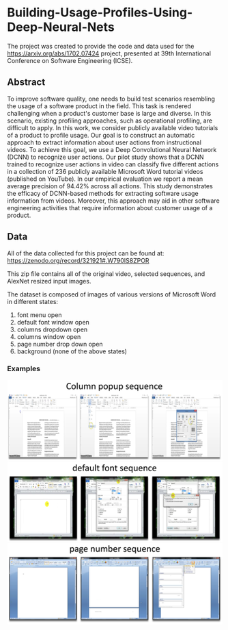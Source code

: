 # Building-Usage-Profiles-Using-Deep-Neural-Nets

 The project was created to provide the code and data used for the https://arxiv.org/abs/1702.07424 project, presented at 39th International Conference on Software Engineering (ICSE).

 ## Abstract

 To improve software quality, one needs to build test scenarios resembling the usage of a software product in the field. This task is rendered challenging when a product's customer base is large and diverse. In this scenario, existing profiling approaches, such as operational profiling, are difficult to apply. In this work, we consider publicly available video tutorials of a product to profile usage. Our goal is to construct an automatic approach to extract information about user actions from instructional videos. To achieve this goal, we use a Deep Convolutional Neural Network (DCNN) to recognize user actions. Our pilot study shows that a DCNN trained to recognize user actions in video can classify five different actions in a collection of 236 publicly available Microsoft Word tutorial videos (published on YouTube). In our empirical evaluation we report a mean average precision of 94.42% across all actions. This study demonstrates the efficacy of DCNN-based methods for extracting software usage information from videos. Moreover, this approach may aid in other software engineering activities that require information about customer usage of a product.
 
 ## Data
 
 All of the data collected for this project can be found at:
 https://zenodo.org/record/321921#.W790IS8ZPOR
 
 This zip file contains all of the original video, selected sequences, and AlexNet resized input images.
 
 The dataset is composed of images of various versions of Microsoft Word in different states:
 1. font menu open
 1. default font window open
 1. columns dropdown open
 1. columns window open
 1. page number drop down open
 1. background (none of the above states)
 
  ### Examples
  
  <img src="https://github.com/DCurro/Building-Usage-Profiles-Using-Deep-Neural-Nets/blob/master/github_images/column_popup.png" width="800">
  
  <img src="https://github.com/DCurro/Building-Usage-Profiles-Using-Deep-Neural-Nets/blob/master/github_images/default_font.png" width="800">
  
  <img src="https://github.com/DCurro/Building-Usage-Profiles-Using-Deep-Neural-Nets/blob/master/github_images/page_number.png" width="800">
 

